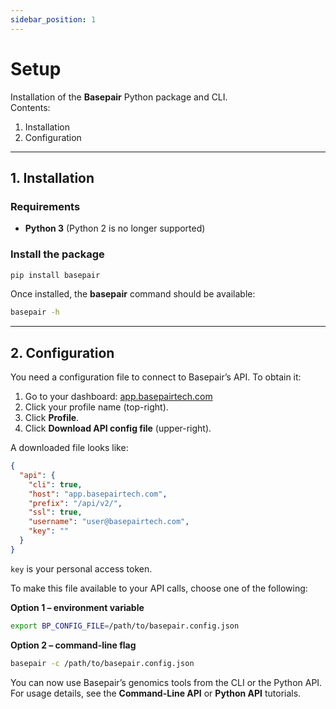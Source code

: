 ```yaml
---
sidebar_position: 1
---
```


# Setup

Installation of the **Basepair** Python package and CLI.  
Contents:

1. Installation  
2. Configuration  

---

## 1. Installation

### Requirements

* **Python 3** (Python 2 is no longer supported)

### Install the package

```bash
pip install basepair
```

Once installed, the **basepair** command should be available:

```bash
basepair -h
```

---

## 2. Configuration

You need a configuration file to connect to Basepair’s API. To obtain it:

1. Go to your dashboard: [app.basepairtech.com](https://app.basepairtech.com)  
2. Click your profile name (top-right).  
3. Click **Profile**.  
4. Click **Download API config file** (upper-right).

A downloaded file looks like:

```json
{
  "api": {
    "cli": true,
    "host": "app.basepairtech.com",
    "prefix": "/api/v2/",
    "ssl": true,
    "username": "user@basepairtech.com",
    "key": ""
  }
}
```

`key` is your personal access token.

To make this file available to your API calls, choose one of the following:

**Option 1 – environment variable**

```bash
export BP_CONFIG_FILE=/path/to/basepair.config.json
```

**Option 2 – command-line flag**

```bash
basepair -c /path/to/basepair.config.json
```

You can now use Basepair’s genomics tools from the CLI or the Python API.  
For usage details, see the **Command-Line API** or **Python API** tutorials.
